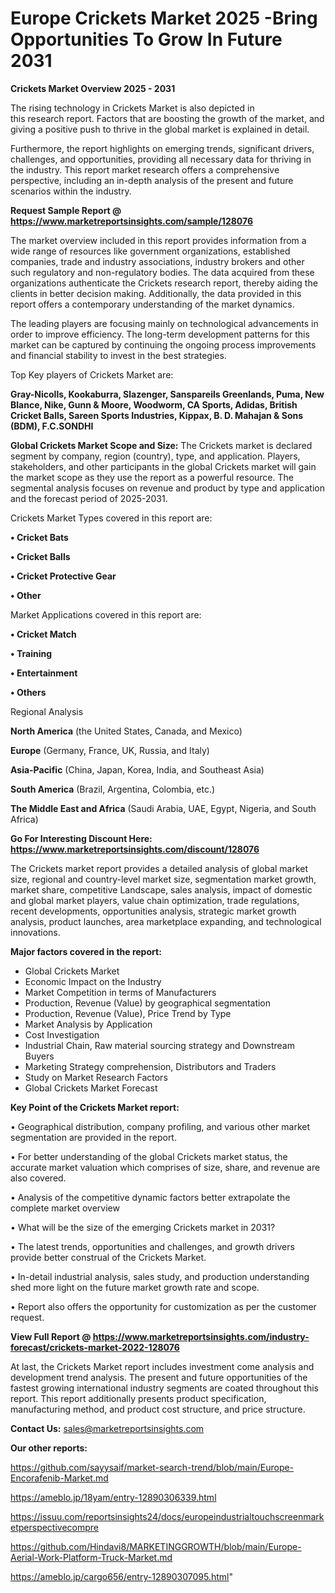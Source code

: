 # Europe Crickets Market 2025 -Bring Opportunities To Grow In Future 2031

<Strong> Crickets Market Overview 2025 - 2031</strong>

The rising technology in Crickets Market is also depicted in this research report. Factors that are boosting the growth of the market, and giving a positive push to thrive in the global market is explained in detail.

Furthermore, the report highlights on emerging trends, significant drivers, challenges, and opportunities, providing all necessary data for thriving in the industry. This report market research offers a comprehensive perspective, including an in-depth analysis of the present and future scenarios within the industry.

<strong>Request Sample Report @ <a href=https://www.marketreportsinsights.com/sample/128076>https://www.marketreportsinsights.com/sample/128076</a></strong>

The market overview included in this report provides information from a wide range of resources like government organizations, established companies, trade and industry associations, industry brokers and other such regulatory and non-regulatory bodies. The data acquired from these organizations authenticate the Crickets research report, thereby aiding the clients in better decision making. Additionally, the data provided in this report offers a contemporary understanding of the market dynamics.

The leading players are focusing mainly on technological advancements in order to improve efficiency. The long-term development patterns for this market can be captured by continuing the ongoing process improvements and financial stability to invest in the best strategies.

Top Key players of Crickets Market are:

<strong>Gray-Nicolls, Kookaburra, Slazenger, Sanspareils Greenlands, Puma, New Blance, Nike, Gunn & Moore, Woodworm, CA Sports, Adidas, British Cricket Balls, Sareen Sports Industries, Kippax, B. D. Mahajan & Sons (BDM), F.C.SONDHI</strong>

<strong><b>Global Crickets Market Scope and Size:</b></strong>
The Crickets market is declared segment by company, region (country), type, and application. Players, stakeholders, and other participants in the global Crickets market will gain the market scope as they use the report as a powerful resource. The segmental analysis focuses on revenue and product by type and application and the forecast period of 2025-2031.

Crickets Market Types covered in this report are:

<strong>• Cricket Bats

• Cricket Balls

• Cricket Protective Gear

• Other</strong>

Market Applications covered in this report are:

<strong>• Cricket Match

• Training

• Entertainment

• Others</strong> 

Regional Analysis

<strong>North America</strong> (the United States, Canada, and Mexico)

<strong>Europe</strong> (Germany, France, UK, Russia, and Italy)

<strong>Asia-Pacific</strong> (China, Japan, Korea, India, and Southeast Asia)

<strong>South America</strong> (Brazil, Argentina, Colombia, etc.)

<strong>The Middle East and Africa</strong> (Saudi Arabia, UAE, Egypt, Nigeria, and South Africa)

<strong>Go For Interesting Discount Here: <a href=https://www.marketreportsinsights.com/discount/128076>https://www.marketreportsinsights.com/discount/128076</a></strong>

The Crickets market report provides a detailed analysis of global market size, regional and country-level market size, segmentation market growth, market share, competitive Landscape, sales analysis, impact of domestic and global market players, value chain optimization, trade regulations, recent developments, opportunities analysis, strategic market growth analysis, product launches, area marketplace expanding, and technological innovations.

<strong><b>Major factors covered in the report:</b></strong>
<ul>
  <li>Global Crickets Market </li>
  <li>Economic Impact on the Industry</li>
  <li>Market Competition in terms of Manufacturers</li>
  <li>Production, Revenue (Value) by geographical segmentation</li>
  <li>Production, Revenue (Value), Price Trend by Type</li>
  <li>Market Analysis by Application</li>
  <li>Cost Investigation</li>
  <li>Industrial Chain, Raw material sourcing strategy and Downstream Buyers</li>
  <li>Marketing Strategy comprehension, Distributors and Traders</li>
  <li>Study on Market Research Factors</li>
  <li>Global Crickets Market Forecast</li>
</ul>

<strong><b>Key Point of the Crickets Market report:</b></strong>

• Geographical distribution, company profiling, and various other market segmentation are provided in the report.

• For better understanding of the global Crickets market status, the accurate market valuation which comprises of size, share, and revenue are also covered.

• Analysis of the competitive dynamic factors better extrapolate the complete market overview

• What will be the size of the emerging Crickets market in 2031?

• The latest trends, opportunities and challenges, and growth drivers provide better construal of the Crickets Market.

• In-detail industrial analysis, sales study, and production understanding shed more light on the future market growth rate and scope.

• Report also offers the opportunity for customization as per the customer request.

<strong><b>View Full Report @ <a href=https://www.marketreportsinsights.com/industry-forecast/crickets-market-2022-128076>https://www.marketreportsinsights.com/industry-forecast/crickets-market-2022-128076</a></b></strong>


At last, the Crickets Market report includes investment come analysis and development trend analysis. The present and future opportunities of the fastest growing international industry segments are coated throughout this report. This report additionally presents product specification, manufacturing method, and product cost structure, and price structure.

<strong>Contact Us:</strong>
sales@marketreportsinsights.com

<strong>Our other reports:</strong>

<a href=https://github.com/sayysaif/market-search-trend/blob/main/Europe-Encorafenib-Market.md>https://github.com/sayysaif/market-search-trend/blob/main/Europe-Encorafenib-Market.md</a>

<a href=https://ameblo.jp/18yam/entry-12890306339.html>https://ameblo.jp/18yam/entry-12890306339.html</a>

<a href=https://issuu.com/reportsinsights24/docs/europeindustrialtouchscreenmarketperspectivecompre>https://issuu.com/reportsinsights24/docs/europeindustrialtouchscreenmarketperspectivecompre</a>

<a href=https://github.com/Hindavi8/MARKETINGGROWTH/blob/main/Europe-Aerial-Work-Platform-Truck-Market.md>https://github.com/Hindavi8/MARKETINGGROWTH/blob/main/Europe-Aerial-Work-Platform-Truck-Market.md</a>

<a href=https://ameblo.jp/cargo656/entry-12890307095.html>https://ameblo.jp/cargo656/entry-12890307095.html</a>"
